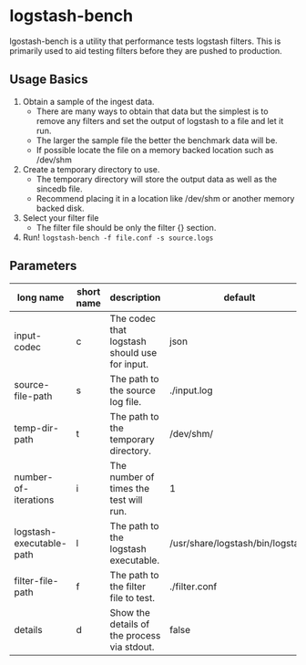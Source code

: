 # logstash-bench
lgostash-bench is a utility that performance tests logstash filters. This is primarily used to aid testing filters before they are pushed to production.

## Usage Basics

1. Obtain a sample of the ingest data. 
    * There are many ways to obtain that data but the simplest is to remove any filters and set the output of logstash to a file and let it run. 
    * The larger the sample file the better the benchmark data will be.
    * If possible locate the file on a memory backed location such as /dev/shm
2. Create a temporary directory to use.
    * The temporary directory will store the output data as well as the sincedb file.
    * Recommend placing it in a location like /dev/shm or another memory backed disk.
3. Select your filter file
    * The filter file should be only the filter {} section.
4. Run! ```logstash-bench -f file.conf -s source.logs```

## Parameters

|long name|short name|description|default|
|---------|----------|-----------|-------|
|input-codec|c|The codec that logstash should use for input.|json|
|source-file-path|s|The path to the source log file.|./input.log|
|temp-dir-path|t|The path to the temporary directory.|/dev/shm/|
|number-of-iterations|i|The number of times the test will run.|1|
|logstash-executable-path|l|The path to the logstash executable.|/usr/share/logstash/bin/logstash|
|filter-file-path|f|The path to the filter file to test.|./filter.conf|
|details|d|Show the details of the process via stdout.|false|

